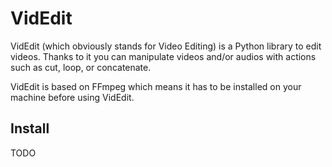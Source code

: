 # VidEdit

VidEdit (which obviously stands for Video Editing) is a Python library to edit videos. Thanks to it you can manipulate videos and/or audios with actions such as cut, loop, or concatenate.

VidEdit is based on FFmpeg which means it has to be installed on your machine before using VidEdit.

## Install

TODO